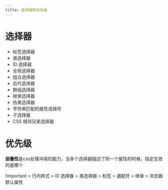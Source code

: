 ```yaml
---
title: 选择器和优先级
---
```


# 选择器

- 标签选择器
- 类选择器
- ID 选择器
- 全局选择器
- 组合选择器
- 后代选择器
- 群组选择器
- 继承选择器
- 伪类选择器
- 字符串匹配的属性选择符
- 子选择器
- CSS 相邻兄弟选择器

# 优先级

**层叠性**是css处理冲突的能力，当多个选择器描述了同一个属性的时候，指定生效的是哪个

!important > 行内样式 > ID 选择器 > 类选择器 > 标签 > 通配符 > 继承 > 浏览器默认属性

